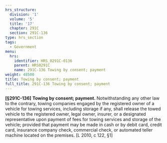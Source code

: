 ```yaml
---
hrs_structure:
  division: '1'
  volume: '5'
  title: '17'
  chapter: 291C
  section: 291C-136
type: hrs_section
tags:
  - Government
menu:
  hrs:
    identifier: HRS_0291C-0136
    parent: HRS0291C
    name: 291C-136 Towing by consent; payment
weight: 48500
title: Towing by consent; payment
full_title: 291C-136 Towing by consent; payment
---
```

**[§291C-136]** **Towing by consent; payment.** Notwithstanding any other law to the contrary, towing companies engaged by the registered owner of a vehicle for towing services, including storage if any, shall release the towed vehicle to the registered owner, legal owner, insurer, or a designated representative upon payment of fees for towing services and storage of the vehicle; provided that payment may be made in cash or by debit card, credit card, insurance company check, commercial check, or automated teller machine located on the premises. [L 2010, c 122, §1]